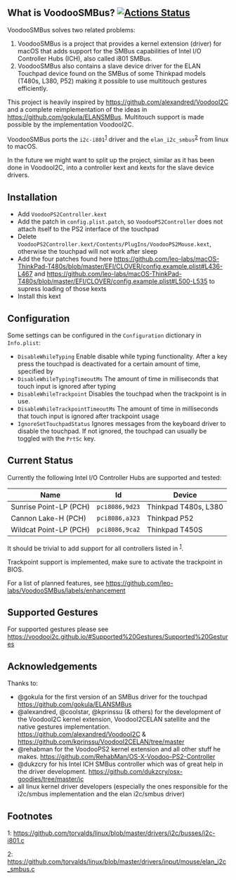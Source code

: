 ## What is VoodooSMBus? [![Actions Status](https://github.com/leo-labs/VoodooSMBus/workflows/CI/badge.svg)](https://github.com/leo-labs/VoodooSMBus/actions)

VoodooSMBus solves two related problems: 
  
  1. VoodooSMBus is a project that provides a kernel extension (driver) for macOS that adds support for the SMBus capabilities of Intel I/O Controller Hubs (ICH), also called i801 SMBus. 
  2. VoodooSMBus also contains a slave device driver for the ELAN Touchpad device found on the SMBus of some Thinkpad models (T480s, L380, P52) making it possible to use multitouch gestures efficiently.

This project is heavily inspired by https://github.com/alexandred/VoodooI2C and a complete reimplementation of the ideas in https://github.com/gokula/ELANSMBus. Multitouch support is made possible by the implementation VoodooI2C.

VoodooSMBus ports the `i2c-i801`<sup>[1](#i2c-i801)</sup> driver and the `elan_i2c_smbus`<sup>[2](#elan_i2c_smbus)</sup> from linux to macOS.

In the future we might want to split up the project,  similar as it has been done in VoodooI2C, into a controller kext and kexts for the slave device drivers.

## Installation

- Add `VoodooPS2Controller.kext`
- Add the patch in `config.plist.patch`, so `VoodooPS2Controller` does not attach itself to the PS2 interface of the touchpad
- Delete `VoodooPS2Controller.kext/Contents/PlugIns/VoodooPS2Mouse.kext`, otherwise the touchpad will not work after sleep
- Add the four patches found here https://github.com/leo-labs/macOS-ThinkPad-T480s/blob/master/EFI/CLOVER/config.example.plist#L436-L467 and https://github.com/leo-labs/macOS-ThinkPad-T480s/blob/master/EFI/CLOVER/config.example.plist#L500-L535 to supress loading of those kexts
- Install this kext

## Configuration

Some settings can be configured in the `Configuration` dictionary in `Info.plist`:

* `DisableWhileTyping` Enable disable while typing functionality. After a key press the touchpad is deactivated for a certain amount of time, specified by
* `DisableWhileTypingTimeoutMs` The amount of time in milliseconds that touch input is ignored after typing
* `DisableWhileTrackpoint` Disables the touchpad when the trackpoint is in use.
* `DisableWhileTrackpointTimeoutMs` The amount of time in milliseconds that touch input is ignored after trackpoint usage
* `IgnoreSetTouchpadStatus` Ignores messages from the keyboard driver to disable the touchpad. If not ignored, the touchpad can usually be toggled with the `PrtSc` key. 

## Current Status

Currently the following Intel I/O Controller Hubs are supported and tested:

| Name                   | Id             |  Device              |
| ---------------------- | -------------- | -------------------- |
| Sunrise Point-LP (PCH) | `pci8086,9d23` | Thinkpad T480s, L380 |
| Cannon Lake-H (PCH)    | `pci8086,a323` | Thinkpad P52         |
| Wildcat Point-LP (PCH) | `pci8086,9ca2` | Thinkpad T450S       |

It should be trivial to add support for all controllers listed in <sup>[1](#i2c-i801)</sup>. 

Trackpoint support is implemented, make sure to activate the trackpoint in BIOS.

For a list of planned features, see https://github.com/leo-labs/VoodooSMBus/labels/enhancement

## Supported Gestures

For supported gestures please see https://voodooi2c.github.io/#Supported%20Gestures/Supported%20Gestures


## Acknowledgements

Thanks to:
- @gokula for the first version of an SMBus driver for the touchpad https://github.com/gokula/ELANSMBus
- @alexandred, @coolstar, @kprinssu (& others) for the development of the VoodooI2C kernel extension, VoodooI2CELAN satellite and the native gestures implementation. https://github.com/alexandred/VoodooI2C & https://github.com/kprinssu/VoodooI2CELAN/tree/master
- @rehabman for the VoodooPS2 kernel extension and all other stuff he makes. https://github.com/RehabMan/OS-X-Voodoo-PS2-Controller
- @dukzcry for his Intel ICH SMBus controller which was of great help in the driver development. https://github.com/dukzcry/osx-goodies/tree/master/ic 
- all linux kernel driver developers (especially the ones responsible for the i2c/smbus implementation and the elan i2c/smbus driver)

## Footnotes

<a name="i2c-i801">1</a>: https://github.com/torvalds/linux/blob/master/drivers/i2c/busses/i2c-i801.c

<a name="elan_i2c_smbus">2</a>: https://github.com/torvalds/linux/blob/master/drivers/input/mouse/elan_i2c_smbus.c
